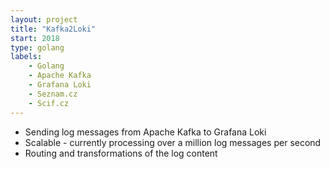 ```yaml
---
layout: project
title: "Kafka2Loki"
start: 2018
type: golang
labels:
    - Golang
    - Apache Kafka
    - Grafana Loki
    - Seznam.cz
    - Scif.cz
---
```

* Sending log messages from Apache Kafka to Grafana Loki
* Scalable - currently processing over a million log messages per second
* Routing and transformations of the log content 